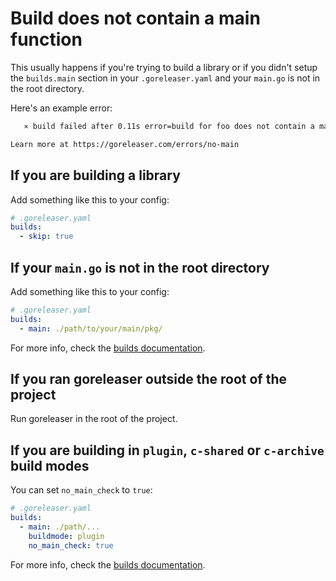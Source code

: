 # Build does not contain a main function

This usually happens if you're trying to build a library or if you didn't setup
the `builds.main` section in your `.goreleaser.yaml` and your `main.go` is not
in the root directory.

Here's an example error:

```sh
   ⨯ build failed after 0.11s error=build for foo does not contain a main function

Learn more at https://goreleaser.com/errors/no-main
```

## If you are building a library

Add something like this to your config:

```yaml
# .goreleaser.yaml
builds:
  - skip: true
```

## If your `main.go` is not in the root directory

Add something like this to your config:

```yaml
# .goreleaser.yaml
builds:
  - main: ./path/to/your/main/pkg/
```

For more info, check the [builds documentation](/customization/build/).

## If you ran goreleaser outside the root of the project

Run goreleaser in the root of the project.

## If you are building in `plugin`, `c-shared` or `c-archive` build modes

You can set `no_main_check` to `true`:

```yaml
# .goreleaser.yaml
builds:
  - main: ./path/...
    buildmode: plugin
    no_main_check: true
```

For more info, check the [builds documentation](/customization/build/).
